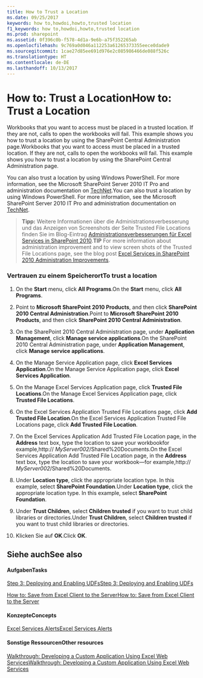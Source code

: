```yaml
---
title: How to Trust a Location
ms.date: 09/25/2017
keywords: how to,howdoi,howto,trusted location
f1_keywords: how to,howdoi,howto,trusted location
ms.prod: sharepoint
ms.assetid: 0f396c0b-f578-4d1a-9e6b-a75f352265ab
ms.openlocfilehash: 9c769a0d046a112253a61265373355eece0dade9
ms.sourcegitcommit: 1cae27d85ee691d976e2c085986466de088f526c
ms.translationtype: HT
ms.contentlocale: de-DE
ms.lasthandoff: 10/13/2017
---
```

# <a name="how-to-trust-a-location"></a><span data-ttu-id="47ac9-103">How to: Trust a Location</span><span class="sxs-lookup"><span data-stu-id="47ac9-103">How to: Trust a Location</span></span>

<span data-ttu-id="47ac9-p101">Workbooks that you want to access must be placed in a trusted location. If they are not, calls to open the workbooks will fail. This example shows you how to trust a location by using the SharePoint Central Administration page.</span><span class="sxs-lookup"><span data-stu-id="47ac9-p101">Workbooks that you want to access must be placed in a trusted location. If they are not, calls to open the workbooks will fail. This example shows you how to trust a location by using the SharePoint Central Administration page.</span></span> 
  
    
    

<span data-ttu-id="47ac9-p102">You can also trust a location by using Windows PowerShell. For more information, see the Microsoft SharePoint Server 2010 IT Pro and administration documentation on  [TechNet](http://technet.microsoft.com/en-us/library/ee428287%28office.14%29.aspx).</span><span class="sxs-lookup"><span data-stu-id="47ac9-p102">You can also trust a location by using Windows PowerShell. For more information, see the Microsoft SharePoint Server 2010 IT Pro and administration documentation on  [TechNet](http://technet.microsoft.com/en-us/library/ee428287%28office.14%29.aspx).</span></span> 
> <span data-ttu-id="47ac9-109">**Tipp:** Weitere Informationen über die Administrationsverbesserung und das Anzeigen von Screenshots der Seite Trusted File Locations finden Sie im Blog-Eintrag [Administrationsverbesserungen für Excel Services in SharePoint 2010](http://blogs.msdn.com/excel/archive/2009/11/16/excel-services-in-sharepoint-2010-administration-improvements.aspx).</span><span class="sxs-lookup"><span data-stu-id="47ac9-109">**TIP** For more information about administration improvement and to view screen shots of the Trusted File Locations page, see the blog post  [Excel Services in SharePoint 2010 Administration Improvements](http://blogs.msdn.com/excel/archive/2009/11/16/excel-services-in-sharepoint-2010-administration-improvements.aspx).</span></span> 
  
    
    


### <a name="to-trust-a-location"></a><span data-ttu-id="47ac9-110">Vertrauen zu einem Speicherort</span><span class="sxs-lookup"><span data-stu-id="47ac9-110">To trust a location</span></span>


1. <span data-ttu-id="47ac9-111">On the **Start** menu, click **All Programs**.</span><span class="sxs-lookup"><span data-stu-id="47ac9-111">On the **Start** menu, click **All Programs**.</span></span> 
    
  
2. <span data-ttu-id="47ac9-112">Point to **Microsoft SharePoint 2010 Products**, and then click **SharePoint 2010 Central Administration**.</span><span class="sxs-lookup"><span data-stu-id="47ac9-112">Point to **Microsoft SharePoint 2010 Products**, and then click **SharePoint 2010 Central Administration**.</span></span> 
    
  
3. <span data-ttu-id="47ac9-113">On the SharePoint 2010 Central Administration page, under **Application Management**, click **Manage service applications**.</span><span class="sxs-lookup"><span data-stu-id="47ac9-113">On the SharePoint 2010 Central Administration page, under **Application Management**, click **Manage service applications**.</span></span>
    
  
4. <span data-ttu-id="47ac9-114">On the Manage Service Application page, click **Excel Services Application**.</span><span class="sxs-lookup"><span data-stu-id="47ac9-114">On the Manage Service Application page, click **Excel Services Application**.</span></span>
    
  
5. <span data-ttu-id="47ac9-115">On the Manage Excel Services Application page, click **Trusted File Locations**.</span><span class="sxs-lookup"><span data-stu-id="47ac9-115">On the Manage Excel Services Application page, click **Trusted File Locations**.</span></span> 
    
  
6. <span data-ttu-id="47ac9-116">On the Excel Services Application Trusted File Locations page, click **Add Trusted File Location**.</span><span class="sxs-lookup"><span data-stu-id="47ac9-116">On the Excel Services Application Trusted File Locations page, click **Add Trusted File Location**.</span></span> 
    
  
7. <span data-ttu-id="47ac9-117">On the Excel Services Application Add Trusted File Location page, in the **Address** text box, type the location to save your workbookfor example,http:// _MyServer002_/Shared%20Documents.</span><span class="sxs-lookup"><span data-stu-id="47ac9-117">On the Excel Services Application Add Trusted File Location page, in the **Address** text box, type the location to save your workbook—for example,http:// _MyServer002_/Shared%20Documents.</span></span> 
    
  
8. <span data-ttu-id="47ac9-p103">Under **Location type**, click the appropriate location type. In this example, select **SharePoint Foundation**.</span><span class="sxs-lookup"><span data-stu-id="47ac9-p103">Under **Location type**, click the appropriate location type. In this example, select **SharePoint Foundation**.</span></span>
    
  
9. <span data-ttu-id="47ac9-120">Under **Trust Children**, select **Children trusted** if you want to trust child libraries or directories.</span><span class="sxs-lookup"><span data-stu-id="47ac9-120">Under **Trust Children**, select **Children trusted** if you want to trust child libraries or directories.</span></span>
    
  
10. <span data-ttu-id="47ac9-121">Klicken Sie auf **OK**.</span><span class="sxs-lookup"><span data-stu-id="47ac9-121">Click **OK**.</span></span>
    
  

## <a name="see-also"></a><span data-ttu-id="47ac9-122">Siehe auch</span><span class="sxs-lookup"><span data-stu-id="47ac9-122">See also</span></span>


#### <a name="tasks"></a><span data-ttu-id="47ac9-123">Aufgaben</span><span class="sxs-lookup"><span data-stu-id="47ac9-123">Tasks</span></span>


  
    
    
 [<span data-ttu-id="47ac9-124">Step 3: Deploying and Enabling UDFs</span><span class="sxs-lookup"><span data-stu-id="47ac9-124">Step 3: Deploying and Enabling UDFs</span></span>](step-3-deploying-and-enabling-udfs.md)
  
    
    
 [<span data-ttu-id="47ac9-125">How to: Save from Excel Client to the Server</span><span class="sxs-lookup"><span data-stu-id="47ac9-125">How to: Save from Excel Client to the Server</span></span>](how-to-save-from-excel-client-to-the-server.md)
#### <a name="concepts"></a><span data-ttu-id="47ac9-126">Konzepte</span><span class="sxs-lookup"><span data-stu-id="47ac9-126">Concepts</span></span>


  
    
    
 [<span data-ttu-id="47ac9-127">Excel Services Alerts</span><span class="sxs-lookup"><span data-stu-id="47ac9-127">Excel Services Alerts</span></span>](excel-services-alerts.md)
#### <a name="other-resources"></a><span data-ttu-id="47ac9-128">Sonstige Ressourcen</span><span class="sxs-lookup"><span data-stu-id="47ac9-128">Other resources</span></span>


  
    
    
 [<span data-ttu-id="47ac9-129">Walkthrough: Developing a Custom Application Using Excel Web Services</span><span class="sxs-lookup"><span data-stu-id="47ac9-129">Walkthrough: Developing a Custom Application Using Excel Web Services</span></span>](walkthrough-developing-a-custom-application-using-excel-web-services.md)
